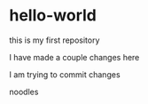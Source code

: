 # hello-world
this is my first repository

I have made a couple changes here

I am trying to commit changes

noodles
